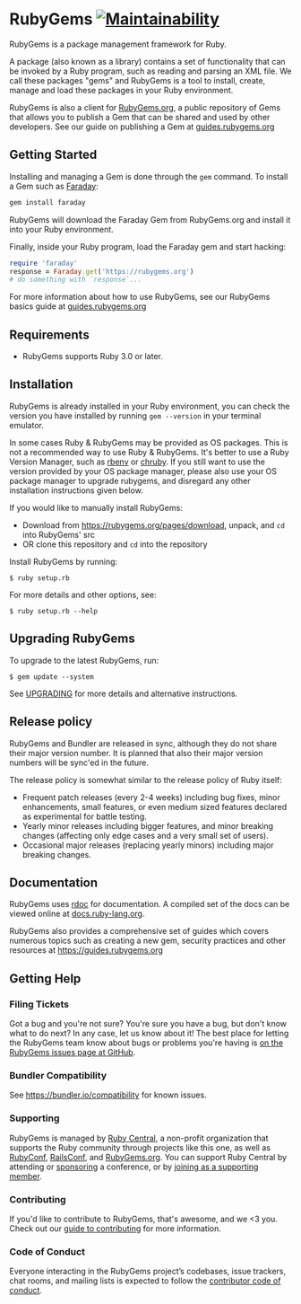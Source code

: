 # RubyGems [![Maintainability](https://api.codeclimate.com/v1/badges/30f913e9c2dd932132c1/maintainability)](https://codeclimate.com/github/rubygems/rubygems/maintainability)

RubyGems is a package management framework for Ruby.

A package (also known as a library) contains a set of functionality that can be invoked by a Ruby program, such as reading and parsing an XML file.
We call these packages "gems" and RubyGems is a tool to install, create, manage and load these packages in your Ruby environment.

RubyGems is also a client for [RubyGems.org](https://rubygems.org), a public repository of Gems that allows you to publish a Gem
that can be shared and used by other developers. See our guide on publishing a Gem at [guides.rubygems.org](https://guides.rubygems.org/publishing/)

## Getting Started

Installing and managing a Gem is done through the `gem` command. To install a Gem such as [Faraday][faraday]:

```bash
gem install faraday
```

[faraday]: https://github.com/lostisland/faraday?tab=readme-ov-file

RubyGems will download the Faraday Gem from RubyGems.org and install it into your Ruby environment.

Finally, inside your Ruby program, load the Faraday gem and start hacking:

```ruby
require 'faraday'
response = Faraday.get('https://rubygems.org')
# do something with `response`...
```

For more information about how to use RubyGems, see our RubyGems basics guide at [guides.rubygems.org](https://guides.rubygems.org/rubygems-basics/)

## Requirements

* RubyGems supports Ruby 3.0 or later.

## Installation

RubyGems is already installed in your Ruby environment, you can check the version you have installed by running `gem --version` in your terminal emulator.

In some cases Ruby & RubyGems may be provided as OS packages. This is not a
recommended way to use Ruby & RubyGems. It's better to use a Ruby Version
Manager, such as [rbenv](https://github.com/rbenv/rbenv) or
[chruby](https://github.com/postmodern/chruby). If you still want to use the
version provided by your OS package manager, please also use your OS package
manager to upgrade rubygems, and disregard any other installation instructions
given below.

If you would like to manually install RubyGems:

* Download from https://rubygems.org/pages/download, unpack, and `cd` into RubyGems' src
* OR clone this repository and `cd` into the repository

Install RubyGems by running:

    $ ruby setup.rb

For more details and other options, see:

    $ ruby setup.rb --help

## Upgrading RubyGems

To upgrade to the latest RubyGems, run:

    $ gem update --system

See [UPGRADING](doc/bundler/UPGRADING.md) for more details and alternative instructions.

## Release policy

RubyGems and Bundler are released in sync, although they do not share their
major version number. It is planned that also their major version numbers will
be sync'ed in the future.

The release policy is somewhat similar to the release policy of Ruby itself:

* Frequent patch releases (every 2-4 weeks) including bug fixes, minor
  enhancements, small features, or even medium sized features declared as
  experimental for battle testing.
* Yearly minor releases including bigger features, and minor breaking changes
  (affecting only edge cases and a very small set of users).
* Occasional major releases (replacing yearly minors) including major breaking
  changes.

## Documentation

RubyGems uses [rdoc](https://github.com/rdoc/rdoc) for documentation. A compiled set of the docs
can be viewed online at [docs.ruby-lang.org](https://docs.ruby-lang.org/en/master/Gem.html).

RubyGems also provides a comprehensive set of guides which covers numerous topics such as
creating a new gem, security practices and other resources at https://guides.rubygems.org

## Getting Help

### Filing Tickets

Got a bug and you're not sure?  You're sure you have a bug, but don't know
what to do next?  In any case, let us know about it!  The best place
for letting the RubyGems team know about bugs or problems you're having is
[on the RubyGems issues page at GitHub](https://github.com/rubygems/rubygems/issues).

### Bundler Compatibility

See https://bundler.io/compatibility for known issues.

### Supporting

RubyGems is managed by [Ruby Central](https://rubycentral.org), a non-profit organization that supports the Ruby community through projects like this one, as well as [RubyConf](https://rubyconf.org), [RailsConf](https://railsconf.org), and [RubyGems.org](https://rubygems.org). You can support Ruby Central by attending or [sponsoring](sponsors@rubycentral.org) a conference, or by [joining as a supporting member](https://rubycentral.org/#/portal/signup).

### Contributing

If you'd like to contribute to RubyGems, that's awesome, and we <3 you. Check out our [guide to contributing](doc/rubygems/CONTRIBUTING.md) for more information.

### Code of Conduct

Everyone interacting in the RubyGems project’s codebases, issue trackers, chat rooms, and mailing lists is expected to follow the [contributor code of conduct](https://github.com/rubygems/rubygems/blob/master/CODE_OF_CONDUCT.md).
